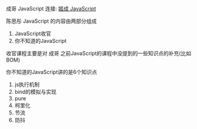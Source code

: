 成哥 JavaScript 连接: [姬成 JavaScript](https://ke.qq.com/course/231570?taid=2955805083273362)

陈思彤 JavaScript 的内容由两部分组成
1. JavaScript收官
2. 你不知道的JavaScript

收官课程主要是对 成哥 之前JavaScript的课程中没提到的一些知识点的补充(比如 BOM)

你不知道的JavaScript讲的是6个知识点

1. js执行机制
2. bind的模拟与实现
3. pure
4. 柯里化
5. 节流
6. 防抖

